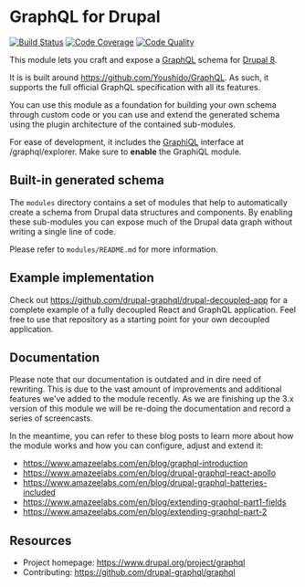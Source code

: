 # GraphQL for Drupal

[![Build Status](https://img.shields.io/travis/drupal-graphql/graphql-drupal.svg)](https://travis-ci.org/drupal-graphql/graphql)
[![Code Coverage](https://img.shields.io/codecov/c/github/drupal-graphql/graphql.svg)](https://codecov.io/gh/drupal-graphql/graphql)
[![Code Quality](https://img.shields.io/scrutinizer/g/drupal-graphql/graphql.svg)](https://scrutinizer-ci.com/g/drupal-graphql/graphql/?branch=8.x-3.x)

This module lets you craft and expose a [GraphQL] schema for [Drupal 8].

It is is built around https://github.com/Youshido/GraphQL. As such, it supports
the full official GraphQL specification with all its features.

You can use this module as a foundation for building your own schema through
custom code or you can use and extend the generated schema using the plugin
architecture of the contained sub-modules.

For ease of development, it includes the [GraphiQL] interface at
/graphql/explorer. Make sure to __enable__ the GraphiQL module.

[Drupal 8]: https://www.drupal.org/8
[GraphQL]: http://graphql.org/
[GraphiQL]: https://github.com/graphql/graphiql/

## Built-in generated schema

The `modules` directory contains a set of modules that help to automatically
create a schema from Drupal data structures and components. By enabling these
sub-modules you can expose much of the Drupal data graph without writing a
single line of code.

Please refer to `modules/README.md` for more information.

## Example implementation

Check out https://github.com/drupal-graphql/drupal-decoupled-app for a complete example
of a fully decoupled React and GraphQL application. Feel free to use that
repository as a starting point for your own decoupled application.

## Documentation

Please note that our documentation is outdated and in dire need of rewriting.
This is due to the vast amount of improvements and additional features we've
added to the module recently. As we are finishing up the 3.x version of this
module we will be re-doing the documentation and record a series of screencasts.

In the meantime, you can refer to these blog posts to learn more about how the
module works and how you can configure, adjust and extend it:

* https://www.amazeelabs.com/en/blog/graphql-introduction
* https://www.amazeelabs.com/en/blog/drupal-graphql-react-apollo
* https://www.amazeelabs.com/en/blog/drupal-graphql-batteries-included
* https://www.amazeelabs.com/en/blog/extending-graphql-part1-fields
* https://www.amazeelabs.com/en/blog/extending-graphql-part-2

## Resources
 
* Project homepage: https://www.drupal.org/project/graphql
* Contributing: https://github.com/drupal-graphql/graphql

